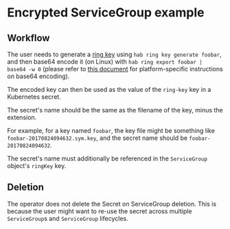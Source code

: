 # Encrypted ServiceGroup example

## Workflow

The user needs to generate a [ring
key](https://www.habitat.sh/docs/run-packages-security/) using `hab ring key generate foobar`, and then base64
encode it (on Linux) with `hab ring export foobar | base64 -w 0` (please refer to
[this
document](https://kubernetes.io/docs/concepts/configuration/secret/#creating-a-secret-manually)
for platform-specific instructions on base64 encoding).

The encoded key can then be used as the value of the `ring-key` key in a Kubernetes
secret.

The secret's name should be the same as the filename of the key, minus the
extension.

For example, for a key named `foobar`, the key file might be something like
`foobar-20170824094632.sym.key`, and the secret name should be
`foobar-20170824094632`.

The secret's name must additionally be referenced in the `ServiceGroup` object's `ringKey`
key.

## Deletion

The operator does not delete the Secret on ServiceGroup deletion. This is
because the user might want to re-use the secret across multiple
`ServiceGroup`s and `ServiceGroup` lifecycles.
